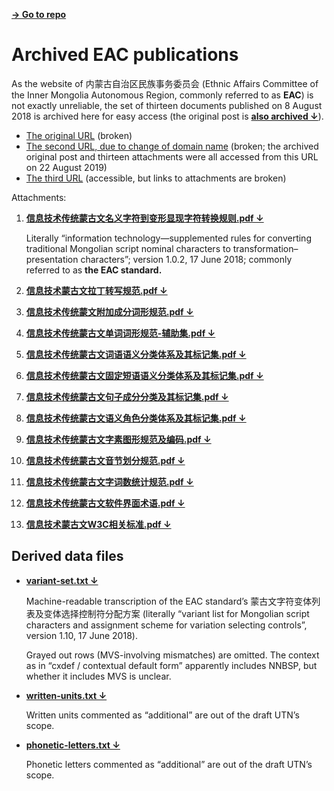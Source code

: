 [**→ Go to repo**](https://github.com/lianghai/mongolian/tree/master/archived-eac-publications)

# Archived EAC publications

As the website of 内蒙古自治区民族事务委员会 (Ethnic Affairs Committee of the Inner Mongolia Autonomous Region, commonly referred to as **EAC**) is not exactly unreliable, the set of thirteen documents published on 8 August 2018 is archived here for easy access (the original post is [**also archived ↓**](./内蒙古自治区民委关于发布“蒙古语言文字数字资源建设与共享工程”项目信息处理用蒙古文相关标准的公告.html)).

- [The original URL](http://nmgmzw.gov.cn/nmmwh/gsgg/201808/5938899e00fc43aebd189acaa5c6f9e4.shtml) (broken)
- [The second URL, due to change of domain name](http://mw.nmg.gov.cn/nmmwh/gsgg/201808/5938899e00fc43aebd189acaa5c6f9e4.shtml) (broken; the archived original post and thirteen attachments were all accessed from this URL on 22 August 2019)
- [The third URL](http://mw.nmg.gov.cn/zwxxgk/tzgg/201808/t20180808_9150.html) (accessible, but links to attachments are broken)

Attachments:

1. [**信息技术传统蒙古文名义字符到变形显现字符转换规则.pdf ↓**](./attachments/1.%20信息技术传统蒙古文名义字符到变形显现字符转换规则.pdf)

    Literally “information technology—supplemented rules for converting traditional Mongolian script nominal characters to transformation–presentation characters”; version 1.0.2, 17 June 2018; commonly referred to as **the EAC standard.**

2. [**信息技术蒙古文拉丁转写规范.pdf ↓**](./attachments/2.%20信息技术蒙古文拉丁转写规范.pdf)

3. [**信息技术传统蒙文附加成分词形规范.pdf ↓**](./attachments/3.%20信息技术传统蒙文附加成分词形规范.pdf)

4. [**信息技术传统蒙古文单词词形规范-辅助集.pdf ↓**](./attachments/4.%20信息技术传统蒙古文单词词形规范-辅助集.pdf)

5. [**信息技术传统蒙古文词语语义分类体系及其标记集.pdf ↓**](./attachments/5.%20信息技术传统蒙古文词语语义分类体系及其标记集.pdf)

6. [**信息技术传统蒙古文固定短语语义分类体系及其标记集.pdf ↓**](./attachments/6.%20信息技术传统蒙古文固定短语语义分类体系及其标记集.pdf)

7. [**信息技术传统蒙古文句子成分分类及其标记集.pdf ↓**](./attachments/7.%20信息技术传统蒙古文句子成分分类及其标记集.pdf)

8. [**信息技术传统蒙古文语义角色分类体系及其标记集.pdf ↓**](./attachments/8.%20信息技术传统蒙古文语义角色分类体系及其标记集.pdf)

9. [**信息技术传统蒙古文字素图形规范及编码.pdf ↓**](./attachments/9.%20信息技术传统蒙古文字素图形规范及编码.pdf)

10. [**信息技术传统蒙古文音节划分规范.pdf ↓**](./attachments/10.%20信息技术传统蒙古文音节划分规范.pdf)

11. [**信息技术传统蒙古文字词数统计规范.pdf ↓**](./attachments/11.%20信息技术传统蒙古文字词数统计规范.pdf)

12. [**信息技术传统蒙古文软件界面术语.pdf ↓**](./attachments/12.%20信息技术传统蒙古文软件界面术语.pdf)

13. [**信息技术蒙古文W3C相关标准.pdf ↓**](./attachments/13.%20信息技术蒙古文W3C相关标准.pdf)

## Derived data files

- [**variant-set.txt ↓**](./data/variant-set.txt)

    Machine-readable transcription of the EAC standard’s 蒙古文字符变体列表及变体选择控制符分配方案 (literally “variant list for Mongolian script characters and assignment scheme for variation selecting controls”, version 1.10, 17 June 2018).

    Grayed out rows (MVS-involving mismatches) are omitted. The context as in “cxdef / contextual default form” apparently includes NNBSP, but whether it includes MVS is unclear.

- [**written-units.txt ↓**](./data/written-units.txt)

    Written units commented as “additional” are out of the draft UTN’s scope.

- [**phonetic-letters.txt ↓**](./data/phonetic-letters.txt)

    Phonetic letters commented as “additional” are out of the draft UTN’s scope.
